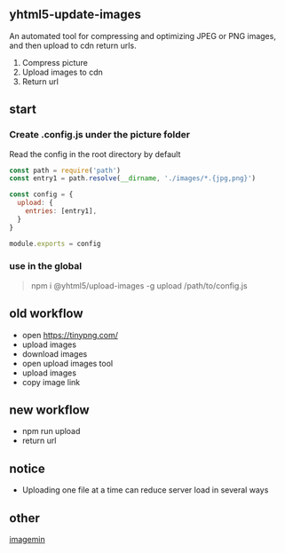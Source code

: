 ## yhtml5-update-images

An automated tool for compressing and optimizing JPEG or PNG images,
and then upload to cdn return urls.

1. Compress picture
2. Upload images to cdn
3. Return url

## start

### Create .config.js under the picture folder
Read the config in the root directory by default

```js
const path = require('path')
const entry1 = path.resolve(__dirname, './images/*.{jpg,png}')

const config = {
  upload: {
    entries: [entry1],
  }
}

module.exports = config
```

### use in the global
> npm i @yhtml5/upload-images -g
> upload /path/to/config.js


## old workflow
* open https://tinypng.com/
* upload images
* download images
* open upload images tool
* upload images
* copy image link

## new workflow
* npm run upload
* return url

## notice
* Uploading one file at a time can reduce server load in several ways

## other
[imagemin](https://github.com/imagemin/imagemin)
